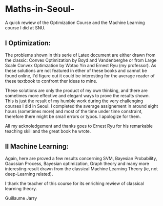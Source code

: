 # Maths-in-Seoul-
A quick rewiew of the Optimization Course and the Machine Learning course I did at SNU. 


## I Optimization: 

The problems shown in this serie of Latex document are either drawn from the classic: Convex Optimization by Boyd and Vandenberghe or from Large Scale Convex Optimzation by Wotao Yin and Ernest Ryu (my professor). As these solutions are not featured in ether of these books and cannot be found online, I'd figure out it could be interesting for the average reader of these textbook to confront ther ideas to mine. 

These solutions are only the product of my own thinking, and there are sometimes more effective and elegant ways to prove the results shown. This is just the result of my humble work during the very challenging courses I did in Seoul. I completed the average assignement in around eight hours (sometimes more) and most of the time under time constraint, therefore there might be small errors or typos. I apologize for them. 

All my acknoledgement and thanks goes to Ernest Ryu for his remarkable teaching skill and the great book he wrote. 


## II Machine Learning: 

Again, here are proved a few results concerning SVM, Bayesian Probability, Gaussian Process, Bayesian optimization, Graph theory and many more interesting result drawn from the classical Machine Learning Theory (ie, not deep-Learning related). 

I thank the teacher of this course for its enriching rewiew of classical learning theory. 

Guillaume Jarry
